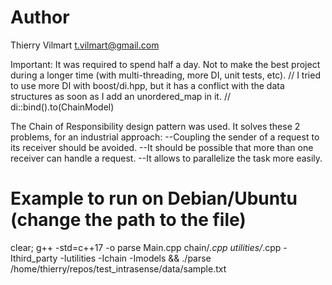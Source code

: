 # Author

Thierry Vilmart
t.vilmart@gmail.com

Important:
It was required to spend half a day. Not to make the best project during a longer time (with multi-threading, more DI, unit tests, etc).
// I tried to use more DI with boost/di.hpp, but it has a conflict with the data structures as soon as I add an unordered_map in it.
// di::bind<ChainModel>().to(ChainModel)

The Chain of Responsibility design pattern was used.
It solves these 2 problems, for an industrial approach:
--Coupling the sender of a request to its receiver should be avoided.
--It should be possible that more than one receiver can handle a request.
--It allows to parallelize the task more easily.

# Example to run on Debian/Ubuntu (change the path to the file)

clear; g++ -std=c++17 -o parse Main.cpp chain/*.cpp utilities/*.cpp -Ithird_party -Iutilities -Ichain -Imodels && ./parse /home/thierry/repos/test_intrasense/data/sample.txt
